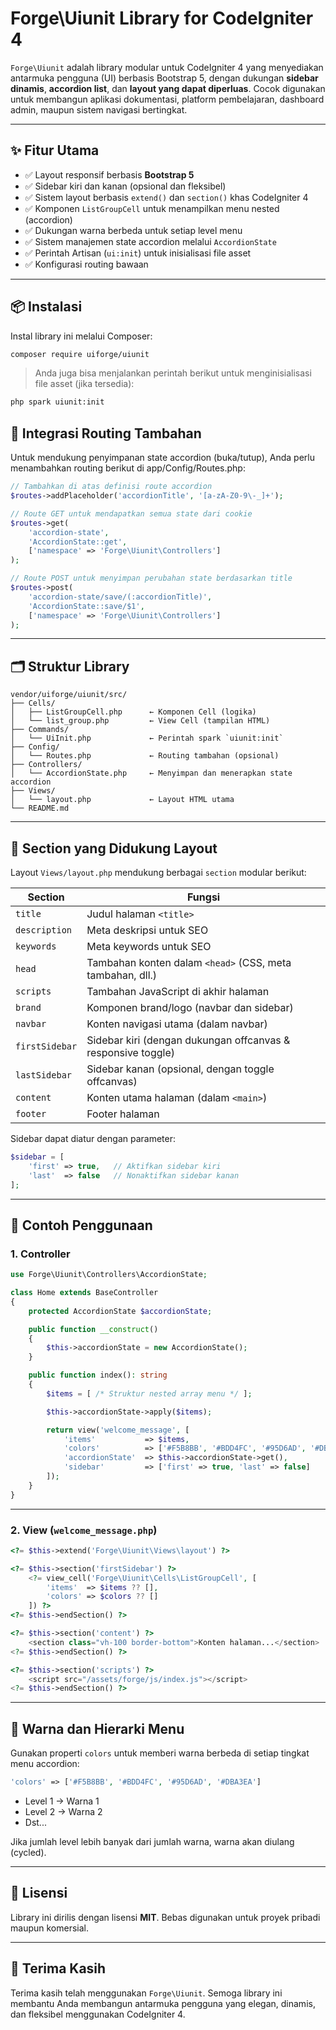 # Forge\Uiunit Library for CodeIgniter 4

`Forge\Uiunit` adalah library modular untuk CodeIgniter 4 yang menyediakan antarmuka pengguna (UI) berbasis Bootstrap 5, dengan dukungan **sidebar dinamis**, **accordion list**, dan **layout yang dapat diperluas**. Cocok digunakan untuk membangun aplikasi dokumentasi, platform pembelajaran, dashboard admin, maupun sistem navigasi bertingkat.

---

## ✨ Fitur Utama

- ✅ Layout responsif berbasis **Bootstrap 5**
- ✅ Sidebar kiri dan kanan (opsional dan fleksibel)
- ✅ Sistem layout berbasis `extend()` dan `section()` khas CodeIgniter 4
- ✅ Komponen `ListGroupCell` untuk menampilkan menu nested (accordion)
- ✅ Dukungan warna berbeda untuk setiap level menu
- ✅ Sistem manajemen state accordion melalui `AccordionState`
- ✅ Perintah Artisan (`ui:init`) untuk inisialisasi file asset
- ✅ Konfigurasi routing bawaan

---

## 📦 Instalasi

Instal library ini melalui Composer:

```bash
composer require uiforge/uiunit
````

> Anda juga bisa menjalankan perintah berikut untuk menginisialisasi file asset (jika tersedia):

```bash
php spark uiunit:init
```

## 🔗 Integrasi Routing Tambahan
Untuk mendukung penyimpanan state accordion (buka/tutup), Anda perlu menambahkan routing berikut di app/Config/Routes.php:
```php
// Tambahkan di atas definisi route accordion
$routes->addPlaceholder('accordionTitle', '[a-zA-Z0-9\-_]+');

// Route GET untuk mendapatkan semua state dari cookie
$routes->get(
    'accordion-state',
    'AccordionState::get',
    ['namespace' => 'Forge\Uiunit\Controllers']
);

// Route POST untuk menyimpan perubahan state berdasarkan title
$routes->post(
    'accordion-state/save/(:accordionTitle)',
    'AccordionState::save/$1',
    ['namespace' => 'Forge\Uiunit\Controllers']
);
```

---

## 🗂️ Struktur Library

```
vendor/uiforge/uiunit/src/
├── Cells/
│   ├── ListGroupCell.php      ← Komponen Cell (logika)
│   └── list_group.php         ← View Cell (tampilan HTML)
├── Commands/
│   └── UiInit.php             ← Perintah spark `uiunit:init`
├── Config/
│   └── Routes.php             ← Routing tambahan (opsional)
├── Controllers/
│   └── AccordionState.php     ← Menyimpan dan menerapkan state accordion
├── Views/
│   └── layout.php             ← Layout HTML utama
└── README.md
```

---

## 📐 Section yang Didukung Layout

Layout `Views/layout.php` mendukung berbagai `section` modular berikut:

| Section        | Fungsi                                                       |
| -------------- | ------------------------------------------------------------ |
| `title`        | Judul halaman `<title>`                                      |
| `description`  | Meta deskripsi untuk SEO                                     |
| `keywords`     | Meta keywords untuk SEO                                      |
| `head`         | Tambahan konten dalam `<head>` (CSS, meta tambahan, dll.)    |
| `scripts`      | Tambahan JavaScript di akhir halaman                         |
| `brand`        | Komponen brand/logo (navbar dan sidebar)                     |
| `navbar`       | Konten navigasi utama (dalam navbar)                         |
| `firstSidebar` | Sidebar kiri (dengan dukungan offcanvas & responsive toggle) |
| `lastSidebar`  | Sidebar kanan (opsional, dengan toggle offcanvas)            |
| `content`      | Konten utama halaman (dalam `<main>`)                        |
| `footer`       | Footer halaman                                               |

Sidebar dapat diatur dengan parameter:

```php
$sidebar = [
    'first' => true,   // Aktifkan sidebar kiri
    'last'  => false   // Nonaktifkan sidebar kanan
];
```

---

## 🚀 Contoh Penggunaan

### 1. Controller

```php
use Forge\Uiunit\Controllers\AccordionState;

class Home extends BaseController
{
    protected AccordionState $accordionState;

    public function __construct()
    {
        $this->accordionState = new AccordionState();
    }

    public function index(): string
    {
        $items = [ /* Struktur nested array menu */ ];

        $this->accordionState->apply($items);

        return view('welcome_message', [
            'items'           => $items,
            'colors'          => ['#F5B8BB', '#BDD4FC', '#95D6AD', '#DBA3EA'],
            'accordionState'  => $this->accordionState->get(),
            'sidebar'         => ['first' => true, 'last' => false]
        ]);
    }
}
```

---

### 2. View (`welcome_message.php`)

```php
<?= $this->extend('Forge\Uiunit\Views\layout') ?>

<?= $this->section('firstSidebar') ?>
    <?= view_cell('Forge\Uiunit\Cells\ListGroupCell', [
        'items'  => $items ?? [],
        'colors' => $colors ?? []
    ]) ?>
<?= $this->endSection() ?>

<?= $this->section('content') ?>
    <section class="vh-100 border-bottom">Konten halaman...</section>
<?= $this->endSection() ?>

<?= $this->section('scripts') ?>
    <script src="/assets/forge/js/index.js"></script>
<?= $this->endSection() ?>
```

---

## 🎨 Warna dan Hierarki Menu

Gunakan properti `colors` untuk memberi warna berbeda di setiap tingkat menu accordion:

```php
'colors' => ['#F5B8BB', '#BDD4FC', '#95D6AD', '#DBA3EA']
```

* Level 1 → Warna 1
* Level 2 → Warna 2
* Dst...

Jika jumlah level lebih banyak dari jumlah warna, warna akan diulang (cycled).

---

## 📝 Lisensi

Library ini dirilis dengan lisensi **MIT**. Bebas digunakan untuk proyek pribadi maupun komersial.

---

## 🙏 Terima Kasih

Terima kasih telah menggunakan `Forge\Uiunit`. Semoga library ini membantu Anda membangun antarmuka pengguna yang elegan, dinamis, dan fleksibel menggunakan CodeIgniter 4.
